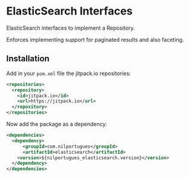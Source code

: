 # ElasticSearch Interfaces

ElasticSearch interfaces to implement a Repository. 

Enforces implementing support for paginated results and also faceting.


## Installation

Add in your `pom.xml` file the jitpack.io repositories:

```xml
<repositories>
  <repository>
    <id>jitpack.io</id>
    <url>https://jitpack.io</url>
  </repository>
</repositories>
```
  
Now add the package as a dependency: 

```xml
<dependencies>		
  <dependency>
	  <groupId>com.nilportugues</groupId>
	  <artifactId>elasticsearch</artifactId>
    <version>${nilportugues_elasticsearch.version}</version>
  </dependency>
</dependencies>  
```
